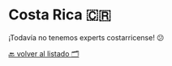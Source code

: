 # Costa Rica 🇨🇷


¡Todavía no tenemos experts costarricense! 😕


[🔙 volver al listado 🗂️](https://github.com/Villanuevand/google-experts-latam#readme)